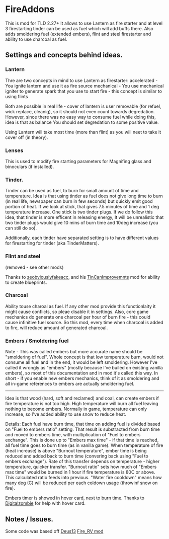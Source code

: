 # FireAddons

This is mod for TLD 2.27+ 
It allows to use Lantern as fire starter and at level 3 firestarting tinder can be used as fuel which will add buffs there.
Also adds smoldering fuel (extended embers), flint and steel firestarter and ability to use charcoal as fuel.

## Settings and concepts behind ideas.

### Lantern

Thre are two concepts in mind to use Lantern as firestarter:
accelerated - You ignite lantern and use it as fire source
mechanical - You use mechanical igniter to generate spark that you use to start fire - this concept is similar to using flints

Both are possible in real life - cover of lantern is user removable (for refuel, wick replace, cleanig), so it should not even count towards degredation. 
However, since there was no easy way to consume fuel while doing this, idea is that as balance You should set degredation to some positive value.

Using Lantern will take most time (more than flint) as you will neet to take it cover off (in theory).

### Lenses

This is used to modify fire starting parameters for Magnifing glass and binoculars (if installed).

### Tinder.

Tinder can be used as fuel, to burn for small amount of time and temperature.
Idea is that using tinder as fuel does not give long time to burn (in real life, newspaper can burn in few seconds) but quickly emit good portion of heat.
If we look at stick, that gives 7.5 minutes of time and 1 deg temperature increase. One stick is two tinder plugs. If we do follow this idea, that tinder is more efficent in releasing energy, It will be unrealistic that two tinder plugs would give 10 mins of burn time and 10deg increase (you can still do so).

Additionally, each tinder have separated setting is to have different values for firestarting for tinder (aka TinderMatters).

### Flint and steel

(removed - see other mods)

Thanks to [zeobviouslyfakeacc](https://github.com/zeobviouslyfakeacc/), and his [TinCanImprovemnts](https://github.com/zeobviouslyfakeacc/TinCanImprovements) mod for ability to create blueprints.

### Charcoal

Ability touse charoal as fuel. If any other mod provide this functionlaity it might cause conflicts, so pleae disable it in settings.
Also, core game mechanics do generate one charcoal per hour of burn fire - this could cause infinitive fuel source. So this mod, every time when charcoal is added to fire, will reduce amount of generated charcoal.

### Embers / Smoldering fuel

Note - This was called embers but more accurate name should be "smoldering of fuel". Whole concept is that low temperature burn, would not consume all fuel and in the end, it would be left smoldering. However I've called it wrongly as "embers" (mostly because I've builed on existing vanilla embers), so most of this documentation and in mod it's called this way.
In short - if you enable new embers mechanics, think of it as smoldering and all in-game references to embers are actually smoldering fuel.

---

Idea is that wood (hard, soft and reclamed) and coal, can create embers if fire temperature is not too high. High temperature will burn all fuel leaving nothing to become embers.
Normally in game, temperature can only increase, so I've added ability to use snow to reduce heat.

Details:
Each fuel have burn time, that time on adding fuel is divided based on "Fuel to embers ratio" setting. That result is substracted from burn time and moved to embers time, with multiplication of "Fuel to embers exchange". This is done up to "Embers max time" - if that time is reached, all fuel time goes to burn time (as in vanilla game).
When temperature of fire (heat increase) is above "Burnout temperature", ember time is being reduced and added back to burn time (convering back using "Fuel to embers exchange"). Rate of this transfer depends on temperature - higher temperature, quicker transfer.
"Burnout ratio" sets how much of "Embers max time" would be burned in 1 hour if fire temperature is 80C or above. This calculated ratio feeds into previous.
"Water fire cooldown" means how many deg (C) will be reduced per each coldown usage (throwinf snow on fire).

Embers timer is showed in hover card, next to burn time.
Thanks to [Digitalzombie](https://github.com/DigitalzombieTLD) for help with hover card.

## Notes / Issues.
Some code was based off [Deus13](https://github.com/Deus13/) [Fire_RV mod](https://github.com/Deus13/Fire_RV)